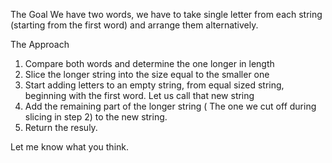 The Goal
We have two words, we have to take single letter from each string (starting from the first word) and arrange them alternatively.

The Approach
1. Compare both words and determine the one longer in length
2. Slice the longer string into the size equal to the smaller one
3. Start adding letters to an empty string, from equal sized string, beginning with the first word. Let us call that new string
4. Add the remaining part of the longer string ( The one we cut off during slicing in step 2) to the new string.
5. Return the resuly.

Let me know what you think.
